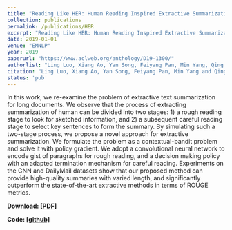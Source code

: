 ```yaml
---
title: "Reading Like HER: Human Reading Inspired Extractive Summarization"
collection: publications
permalink: /publications/HER
excerpt: "Reading Like HER: Human Reading Inspired Extractive Summarization"
date: 2019-01-01
venue: "EMNLP"
year: 2019
paperurl: "https://www.aclweb.org/anthology/D19-1300/"
authorlist: "Ling Luo, Xiang Ao, Yan Song, Feiyang Pan, Min Yang, Qing He"
citation: "Ling Luo, Xiang Ao, Yan Song, Feiyang Pan, Min Yang and Qing He. Reading Like HER: Human Reading Inspired Extractive Summarization. In EMNLP-2019."
status: 'pub'
---
```

In this work, we re-examine the problem of extractive text summarization for long documents. We observe that the process of extracting summarization of human can be divided into two stages: 1) a rough reading stage to look for sketched information, and 2) a subsequent careful reading stage to select key sentences to form the summary. By simulating such a two-stage process, we propose a novel approach for extractive summarization. We formulate the problem as a contextual-bandit problem and solve it with policy gradient. We adopt a convolutional neural network to encode gist of paragraphs for rough reading, and a decision making policy with an adapted termination mechanism for careful reading. Experiments on the CNN and DailyMail datasets show that our proposed method can provide high-quality summaries with varied length, and significantly outperform the state-of-the-art extractive methods in terms of ROUGE metrics.

**Download: [[PDF]](https://www.aclweb.org/anthology/D19-1300.pdf)**

**Code: [[github]](https://github.com/LLluoling/HER)**